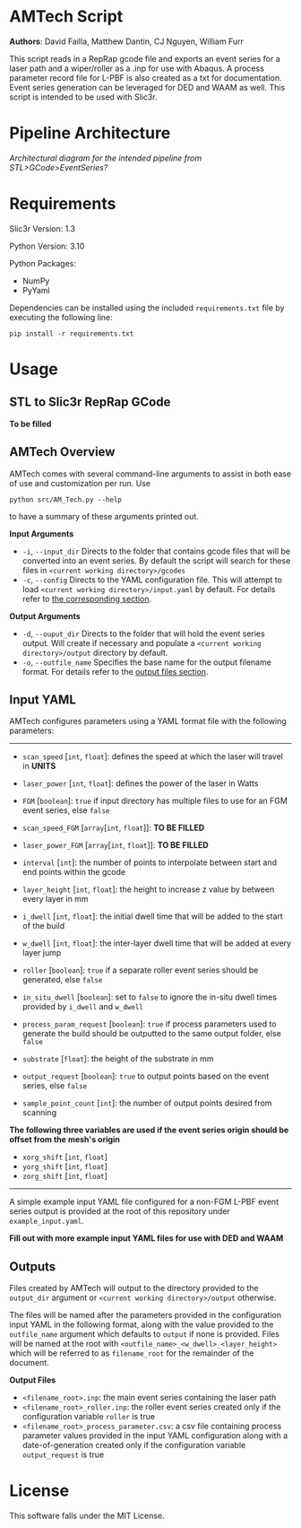 # AMTech Script

**Authors**: David Failla, Matthew Dantin, CJ Nguyen, William Furr

This script reads in a RepRap gcode file and exports an event series for a laser path and a wiper/roller as a .inp for use with Abaqus. A process parameter record file for L-PBF is also created as a txt for documentation.
Event series generation can be leveraged for DED and WAAM as well. This script is intended to be used with Slic3r.

# Pipeline Architecture

*Architectural diagram for the intended pipeline from STL>GCode>EventSeries?*

# Requirements

Slic3r Version: 1.3

Python Version: 3.10

Python Packages:

* NumPy
* PyYaml

Dependencies can be installed using the included `requirements.txt` file by executing the following line:

```
pip install -r requirements.txt
```

# Usage 

## STL to Slic3r RepRap GCode

**To be filled**

## AMTech Overview

AMTech comes with several command-line arguments to assist in both ease of use and customization per run. Use 

```
python src/AM_Tech.py --help
```

to have a summary of these arguments printed out.

**Input Arguments**

* `-i`, `--input_dir` Directs to the folder that contains gcode files that will be converted into an event series. By default the script will search for these files in `<current working directory>/gcodes`
* `-c`, `--config` Directs to the YAML configuration file. This will attempt to load `<current working directory>/input.yaml` by default. For details refer to [the corresponding section](#input-yaml).

**Output Arguments**

* `-d`, `--ouput_dir` Directs to the folder that will hold the event series output. Will create if necessary and populate a `<current working directory>/output` directory by default.
* `-o`, `--outfile_name` Specifies the base name for the output filename format. For details refer to the [output files section](#outputs).

## Input YAML

AMTech configures parameters using a YAML format file with the following parameters:

---
* `scan_speed` \[`int`, `float`\]: defines the speed at which the laser will travel in **UNITS**
* `laser_power` \[`int`, `float`\]: defines the power of the laser in Watts
* `FGM` \[`boolean`\]: `true` if input directory has multiple files to use for an FGM event series, else `false`
* `scan_speed_FGM` \[`array`\[`int`, `float`\]\]: **TO BE FILLED**
* `laser_power_FGM` \[`array`\[`int`, `float`\]\]: **TO BE FILLED**

* `interval` \[`int`\]: the number of points to interpolate between start and end points within the gcode
* `layer_height` \[`int`, `float`\]: the height to increase z value by between every layer in mm
* `i_dwell` \[`int`, `float`\]: the initial dwell time that will be added to the start of the build
* `w_dwell` \[`int`, `float`\]: the inter-layer dwell time that will be added at every layer jump
* `roller` \[`boolean`\]: `true` if a separate roller event series should be generated, else `false`
* `in_situ_dwell` \[`boolean`\]: set to `false` to ignore the in-situ dwell times provided by `i_dwell` and `w_dwell`
* `process_param_request` \[`boolean`\]: `true` if process parameters used to generate the build should be outputted to the same output folder, else `false`
* `substrate` \[`float`\]: the height of the substrate in mm
* `output_request` \[`boolean`\]: `true` to output points based on the event series, else `false`
* `sample_point_count` \[`int`\]: the number of output points desired from scanning

**The following three variables are used if the event series origin should be offset from the mesh's origin**

* `xorg_shift` \[`int`, `float`\]
* `yorg_shift` \[`int`, `float`\]
* `zorg_shift` \[`int`, `float`\]
---

A simple example input YAML file configured for a non-FGM L-PBF event series output is provided at the root of this repository under `example_input.yaml`.

**Fill out with more example input YAML files for use with DED and WAAM**

## Outputs

Files created by AMTech will output to the directory provided to the `output_dir` argument or `<current working directory>/output` otherwise.

The files will be named after the parameters provided in the configuration input YAML in the following format, along with the value provided to the `outfile_name` argument which defaults to `output` if none is provided. Files will be named at the root with `<outfile_name>_<w_dwell>_<layer_height>` which will be referred to as `filename_root` for the remainder of the document.

**Output Files**

* `<filename_root>.inp`: the main event series containing the laser path
* `<filename_root>_roller.inp`: the roller event series created only if the configuration variable `roller` is true
* `<filename_root>_process_parameter.csv`: a csv file containing process parameter values provided in the input YAML configuration along with a date-of-generation created only if the configuration variable `output_request` is true

# License

This software falls under the MIT License.